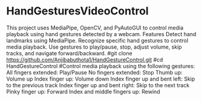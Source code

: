 # HandGesturesVideoControl
This project uses MediaPipe, OpenCV, and PyAutoGUI to control media playback using hand gestures detected by a webcam.
Features
Detect hand landmarks using MediaPipe.
Recognize specific hand gestures to control media playback.
Use gestures to play/pause, stop, adjust volume, skip tracks, and navigate forward/backward.
#git clone https://github.com/Anjibabuthota1/HandGestureControl.git
#cd HandGestureControl
#Control media playback using the following gestures:
All fingers extended: Play/Pause
No fingers extended: Stop
Thumb up: Volume up
Index finger up: Volume down
Index finger up and bent left: Skip to the previous track
Index finger up and bent right: Skip to the next track
Pinky finger up: Forward
Index and middle fingers up: Rewind
